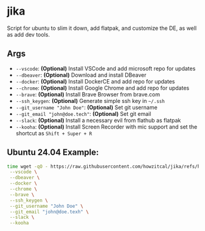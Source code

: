 # jika
Script for ubuntu to slim it down, add flatpak, and customize the DE, as well as add dev tools.

## Args
 - `--vscode`: **(Optional)** Install VSCode and add microsoft repo for updates
 - `--dbeaver`: **(Optional)** Download and install DBeaver 
 - `--docker`: **(Optional)** Install DockerCE and add repo for updates
 - `--chrome`: **(Optional)** Install Google Chrome and add repo for updates
 - `--brave`: **(Optional)** Install Brave Browser from brave.com
 - `--ssh_keygen`: **(Optional)** Generate simple ssh key in `~/.ssh`
 - `--git_username "John Doe"`: **(Optional)** Set git username
 - `--git_email "john@doe.tech"`: **(Optional)** Set git email
 - `--slack`: **(Optional)** Install a necessary evil from flathub as flatpak
 - `--kooha`: **(Optional)** Install Screen Recorder with mic support and set the shortcut as `Shift + Super + R`

## Ubuntu 24.04 Example:
```bash
time wget -qO - https://raw.githubusercontent.com/howzitcal/jika/refs/heads/main/24.04.sh | bash -s -- \
 --vscode \
 --dbeaver \
 --docker \
 --chrome \
 --brave \
 --ssh_keygen \
 --git_username "John Doe" \
 --git_email "john@doe.texh" \
 --slack \
 --kooha
```